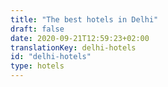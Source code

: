 ```yaml
---
title: "The best hotels in Delhi"
draft: false
date: 2020-09-21T12:59:23+02:00
translationKey: delhi-hotels
id: "delhi-hotels"
type: hotels
---
```

